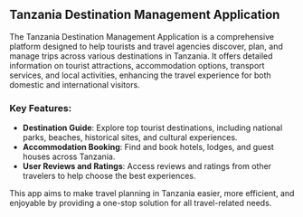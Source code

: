 
## Tanzania Destination Management Application

The Tanzania Destination Management Application is a comprehensive platform designed to help tourists and travel agencies discover, plan, and manage trips across various destinations in Tanzania. It offers detailed information on tourist attractions, accommodation options, transport services, and local activities, enhancing the travel experience for both domestic and international visitors.

### Key Features:
- **Destination Guide**: Explore top tourist destinations, including national parks, beaches, historical sites, and cultural experiences.
- **Accommodation Booking**: Find and book hotels, lodges, and guest houses across Tanzania.
- **User Reviews and Ratings**: Access reviews and ratings from other travelers to help choose the best experiences.

This app aims to make travel planning in Tanzania easier, more efficient, and enjoyable by providing a one-stop solution for all travel-related needs.

